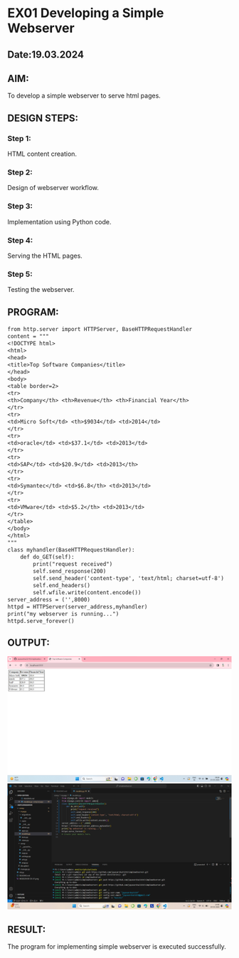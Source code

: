 # EX01 Developing a Simple Webserver
## Date:19.03.2024

## AIM:
To develop a simple webserver to serve html pages.

## DESIGN STEPS:
### Step 1: 
HTML content creation.

### Step 2:
Design of webserver workflow.

### Step 3:
Implementation using Python code.

### Step 4:
Serving the HTML pages.

### Step 5:
Testing the webserver.

## PROGRAM:
```
from http.server import HTTPServer, BaseHTTPRequestHandler
content = """
<!DOCTYPE html>
<html>
<head>
<title>Top Software Companies</title>
</head>
<body>
<table border=2>
<tr>
<th>Company</th> <th>Revenue</th> <th>Financial Year</th>
</tr>
<tr>
<td>Micro Soft</td> <th>$9034</td> <td>2014</td>
</tr>
<tr>
<td>oracle</td> <td>$37.1</td> <td>2013</td>
</tr>
<tr>
<td>SAP</td> <td>$20.9</td> <td>2013</th>
</tr>
<tr>
<td>Symantec</td> <td>$6.8</th> <td>2013</td>
</tr>
<tr>
<td>VMware</td> <td>$5.2</th> <td>2013</td>
</tr>
</table>
</body>
</html>
"""
class myhandler(BaseHTTPRequestHandler):
    def do_GET(self):
        print("request received")
        self.send_response(200)
        self.send_header('content-type', 'text/html; charset=utf-8')
        self.end_headers()
        self.wfile.write(content.encode())
server_address = ('',8000)
httpd = HTTPServer(server_address,myhandler)
print("my webserver is running...")
httpd.serve_forever()
```
## OUTPUT:
![alt text](<WEBSERVER EX-01.png>)
![alt text](<simple webserver.png>)

## RESULT:
The program for implementing simple webserver is executed successfully.
